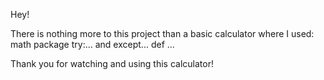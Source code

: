Hey!

There is nothing more to this project than a basic calculator where I used:
math package
try:... and except...
def ...

Thank you for watching and using this calculator!

